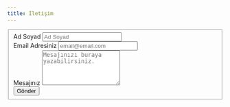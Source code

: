 ```yaml
---
title: İletişim
---
```


<form id="fs-frm" name="simple-contact-form" accept-charset="utf-8" action="https://formspree.io/f/mgejbwpz" method="post">
  <fieldset id="fs-frm-inputs">
    <div class="form-group">
      <label for="full-name">Ad Soyad</label>
      <input type="text" name="name" id="full-name" class="form-control" placeholder="Ad Soyad" required="">
    </div>
    <div class="form-group">
      <label for="email-address">Email Adresiniz</label>
      <input type="email" name="_replyto" id="email-address" class="form-control" placeholder="email@email.com" required="">
    </div>
    <div class="form-group">
      <label for="message">Mesajınız</label>
      <textarea rows="5" name="message" id="message" class="form-control" placeholder="Mesajınızı buraya yazabilirsiniz." required=""></textarea>
    </div>
    <input type="hidden" name="_subject" id="email-subject" value="Contact Form Submission">
    <input type="submit" value="Gönder" class="btn btn-primary">
  </fieldset>
</form>
